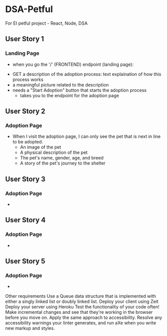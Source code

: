 # DSA-Petful
For EI petful project - React, Node, DSA


## User Story 1
### Landing Page
- when you go the '/' (FRONTEND) endpoint (landing page): 
* GET a description of the adoption process: text explaination of how this process works
* a meaningful picture related to the description
* needs a "Start Adoption" button that starts the adoption process
    * takes you to the endpoint for the adoption page

## User Story 2
### Adoption Page
- When I visit the adoption page, I can only see the 
pet that is next in line to be adopted.
    * An image of the pet
    * A physical description of the pet
    * The pet's name, gender, age, and breed
    * A story of the pet's journey to the shelter


## User Story 3
### Adoption Page
-

## User Story 4
### Adoption Page
-

## User Story 5
### Adoption Page
-

Other requirements
Use a Queue data structure that is implemented with either a singly linked list or doubly linked list.
Deploy your client using Zeit
Deploy your server using Heroku
Test the functionality of your code often! Make incremental changes and see that they're working in the browser before you move on.
Apply the same approach to accessibility. Resolve any accessibility warnings your linter generates, and run aXe when you write new markup and styles.
